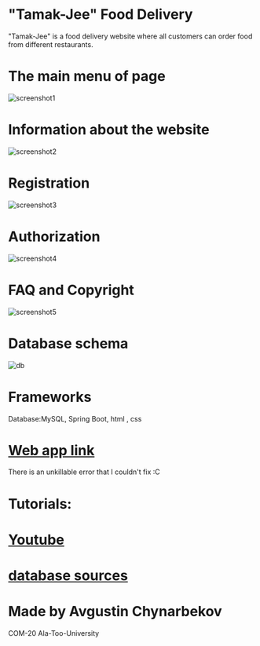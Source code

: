 # "Tamak-Jee" Food Delivery
 
 "Tamak-Jee" is a food delivery website where all customers can order food from different restaurants.
  
# The main menu of page
![screenshot1](https://user-images.githubusercontent.com/72886935/172022836-1d5801c1-dc9b-47f3-8e7d-296d3db38c65.png)

# Information about the website
 ![screenshot2](https://user-images.githubusercontent.com/72886935/172022872-7d4aba8d-34bb-4295-83f9-246dda474490.png)

# Registration
![screenshot3](https://user-images.githubusercontent.com/72886935/172022912-a2d5781f-86df-4ed8-a52c-c73e624f1111.png)

# Authorization
![screenshot4](https://user-images.githubusercontent.com/72886935/172022951-cb4adca2-63e0-45fc-83af-c1ecdc1e271c.png)

# FAQ and Copyright
![screenshot5](https://user-images.githubusercontent.com/72886935/172022990-4a997fd4-0ef1-4318-ab1e-b379ab292da8.png)

# Database schema
![db](https://user-images.githubusercontent.com/72886935/172023562-d6605d91-3154-46eb-be7b-6b7283204bf3.png)


# Frameworks
Database:MySQL, Spring Boot, html , css


# [Web app link](https://web-final-22.herokuapp.com)  
There is an unkillable error that I couldn't fix :C

# Tutorials:
# [Youtube](https://www.youtube.com/watch?v=RB2eOlPgCuY)
# [database sources](https://www.inettutor.com/diagrams/restaurant-food-delivery-system-free-database-design-tutorial/#Database_Tables)
# Made by Avgustin Chynarbekov
COM-20 Ala-Too-University 

